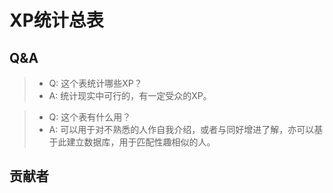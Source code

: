 # XP统计总表
## Q&A
> + Q: 这个表统计哪些XP？
> + A: 统计现实中可行的，有一定受众的XP。

> + Q: 这个表有什么用？
> + A: 可以用于对不熟悉的人作自我介绍，或者与同好增进了解，亦可以基于此建立数据库，用于匹配性趣相似的人。
  
## 贡献者